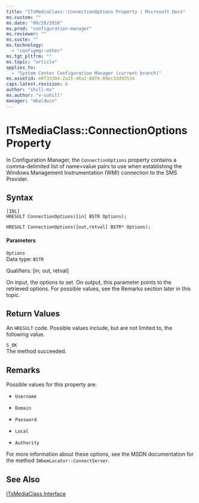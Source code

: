 ```yaml
---
title: "ITsMediaClass::ConnectionOptions Property | Microsoft Docs"
ms.custom: ""
ms.date: "09/20/2016"
ms.prod: "configuration-manager"
ms.reviewer: ""
ms.suite: ""
ms.technology:
  - "configmgr-other"
ms.tgt_pltfrm: ""
ms.topic: "article"
applies_to:
  - "System Center Configuration Manager (current branch)"
ms.assetid: e0f33384-2a25-46a2-8df6-09ec1d495534
caps.latest.revision: 6
author: "shill-ms"
ms.author: "v-suhill"
manager: "mbaldwin"
---
```

# ITsMediaClass::ConnectionOptions Property
In Configuration Manager, the `ConnectionOptions` property contains a comma-delimited list of name=value pairs to use when establishing the Windows Management Instrumentation (WMI) connection to the SMS Provider.  

## Syntax  

```  
[IDL]  
HRESULT ConnectionOptions([in] BSTR Options);  

HRESULT ConnectionOptions([out,retval] BSTR* Options);  
```  

#### Parameters  
 `Options`  
 Data type: `BSTR`  

 Qualifiers: [in; out, retval]  

 On input, the options to set. On output, this parameter points to the retrieved options. For possible values, see the Remarks section later in this topic.  

## Return Values  
 An `HRESULT` code. Possible values include, but are not limited to, the following value.  

 `S_OK`  
 The method succeeded.  

## Remarks  
 Possible values for this property are:  

-   `Username`  

-   `Domain`  

-   `Password`  

-   `Local`  

-   `Authority`  

 For more information about these options, see the MSDN documentation for the method `IWbemLocator::ConnectServer`.  

## See Also  
 [ITsMediaClass Interface](../../../develop/reference/misc/itsmediaclass-interface.md)

